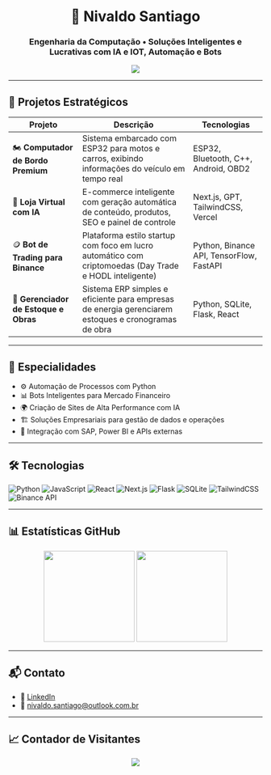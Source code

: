<h1 align="center">🚀 Nivaldo Santiago</h1>
<h3 align="center"> Engenharia da Computação  • Soluções Inteligentes e Lucrativas com IA e IOT, Automação e Bots</h3>

<p align="center">
  <img src="https://readme-typing-svg.herokuapp.com?color=00bfbf&size=24&center=true&vCenter=true&width=1000&lines=Desenvolvedor+de+Soluções+Inovadoras;Projetos+com+IA,+Automação,+Trading+e+IoT;Bem-vindo+ao+meu+GitHub!" />
</p>

---

## 💼 Projetos Estratégicos

| Projeto | Descrição | Tecnologias |
|--------|------------|-------------|
| 🏍️ **Computador de Bordo Premium** | Sistema embarcado com ESP32 para motos e carros, exibindo informações do veículo em tempo real | ESP32, Bluetooth, C++, Android, OBD2 |
| 🛒 **Loja Virtual com IA** | E-commerce inteligente com geração automática de conteúdo, produtos, SEO e painel de controle | Next.js, GPT, TailwindCSS, Vercel |
| 🪙 **Bot de Trading para Binance** | Plataforma estilo startup com foco em lucro automático com criptomoedas (Day Trade e HODL inteligente) | Python, Binance API, TensorFlow, FastAPI |
| 🧱 **Gerenciador de Estoque e Obras** | Sistema ERP simples e eficiente para empresas de energia gerenciarem estoques e cronogramas de obra | Python, SQLite, Flask, React |

---

## 🧠 Especialidades

- ⚙️ Automação de Processos com Python
- 📊 Bots Inteligentes para Mercado Financeiro
- 🌍 Criação de Sites de Alta Performance com IA
- 🏗️ Soluções Empresariais para gestão de dados e operações
- 🧩 Integração com SAP, Power BI e APIs externas

---

## 🛠️ Tecnologias

![Python](https://img.shields.io/badge/Python-3776AB?style=for-the-badge&logo=python&logoColor=white)
![JavaScript](https://img.shields.io/badge/JavaScript-F7DF1E?style=for-the-badge&logo=javascript&logoColor=black)
![React](https://img.shields.io/badge/React-20232A?style=for-the-badge&logo=react&logoColor=61DAFB)
![Next.js](https://img.shields.io/badge/Next.js-000?style=for-the-badge&logo=nextdotjs)
![Flask](https://img.shields.io/badge/Flask-000000?style=for-the-badge&logo=flask)
![SQLite](https://img.shields.io/badge/SQLite-003B57?style=for-the-badge&logo=sqlite)
![TailwindCSS](https://img.shields.io/badge/TailwindCSS-38B2AC?style=for-the-badge&logo=tailwindcss)
![Binance API](https://img.shields.io/badge/Binance-yellow?style=for-the-badge&logo=binance)

---

## 📊 Estatísticas GitHub

<p align="center">
  <img height="180em" src="https://github-readme-stats.vercel.app/api?username=santiago2511&show_icons=true&theme=dracula&include_all_commits=true&count_private=true"/>
  <img height="180em" src="https://github-readme-stats.vercel.app/api/top-langs/?username=santiago2511&layout=compact&theme=dracula"/>
</p>

---

## 📬 Contato

- 🔗 [LinkedIn](https://www.linkedin.com/in/nivaldo-santiago-33864723/)
- 📧 nivaldo.santiago@outlook.com.br

---

## 📈 Contador de Visitantes

<p align="center">
  <img src="https://profile-counter.glitch.me/santiago2511/count.svg" />
</p>
